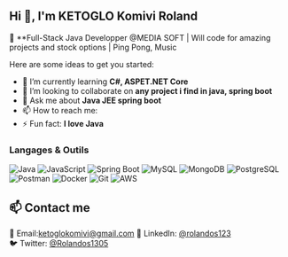 ## Hi 👋, I'm KETOGLO Komivi Roland

🚀 **Full-Stack Java Developper @MEDIA SOFT | Will code for amazing projects and stock options | Ping Pong, Music

Here are some ideas to get you started:

- 🌱 I’m currently learning **C#, ASPET.NET Core**
- 👯 I’m looking to collaborate on **any project i find in java, spring boot**
- 💬 Ask me about **Java JEE spring boot**
- 📫 How to reach me: 
- ⚡ Fun fact: **I love Java**

### Langages & Outils 
![Java](https://img.shields.io/badge/-Java-007396?logo=java&logoColor=white)
![JavaScript](https://img.shields.io/badge/-JavaScript-F7DF1E?logo=javascript&logoColor=black)
![Spring Boot](https://img.shields.io/badge/-Spring%20Boot-6DB33F?logo=springboot&logoColor=white)
![MySQL](https://img.shields.io/badge/-MySQL-4479A1?logo=mysql&logoColor=white)
![MongoDB](https://img.shields.io/badge/-MongoDB-47A248?logo=mongodb&logoColor=white)
![PostgreSQL](https://img.shields.io/badge/-PostgreSQL-4169E1?logo=postgresql&logoColor=white)
![Postman](https://img.shields.io/badge/-Postman-FF6C37?logo=postman&logoColor=white)
![Docker](https://img.shields.io/badge/-Docker-2496ED?logo=docker&logoColor=white)
![Git](https://img.shields.io/badge/-Git-F05032?logo=git&logoColor=white)
![AWS](https://img.shields.io/badge/-AWS-232F3E?logo=amazon-aws&logoColor=white)

## 📫 Contact  me
📧 Email:ketoglokomivi@gmail.com 
🔗 LinkedIn: [@rolandos123](https://linkedin.com/in/rolandos123)  
🐦 Twitter: [@Rolandos1305](https://twitter.com/Rolandos1305)  


